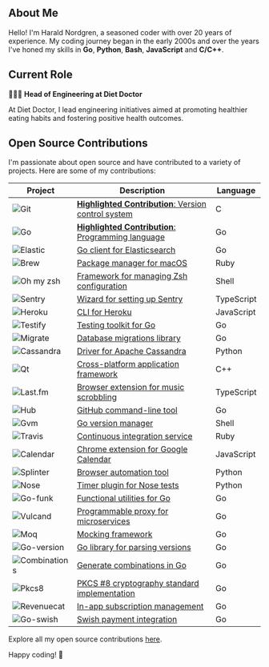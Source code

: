 ## About Me

Hello! I'm Harald Nordgren, a seasoned coder with over 20 years of experience. My coding journey began in the early 2000s and over the years I've honed my skills in **Go**, **Python**, **Bash**, **JavaScript** and **C/C++**.

## Current Role

👨🏼‍💻 **Head of Engineering at Diet Doctor**

At Diet Doctor, I lead engineering initiatives aimed at promoting healthier eating habits and fostering positive health outcomes.

## Open Source Contributions

I'm passionate about open source and have contributed to a variety of projects. Here are some of my contributions:

| Project | Description | Language |
| --- | --- | --- |
| ![Git](https://img.shields.io/badge/-Git-f05032?logo=git&logoColor=white) | [**Highlighted Contribution**: Version control system](https://github.com/git/git/commits/master?author=HaraldNordgren) | C |
| ![Go](https://img.shields.io/badge/-Go-00ADD8?logo=go&logoColor=white) | [**Highlighted Contribution**: Programming language](https://github.com/golang/go/commits/master?author=HaraldNordgren) | Go |
| ![Elastic](https://img.shields.io/badge/-Elastic-005571?logo=elasticsearch&logoColor=white) | [Go client for Elasticsearch](https://github.com/elastic/go-elasticsearch/commits?author=HaraldNordgren) | Go |
| ![Brew](https://img.shields.io/badge/-Brew-FBB040?logo=homebrew&logoColor=white) | [Package manager for macOS](https://github.com/Homebrew/brew/commits/master?author=HaraldNordgren) | Ruby |
| ![Oh my zsh](https://img.shields.io/badge/-Oh_my_zsh-F15A24?logo=zsh&logoColor=white) | [Framework for managing Zsh configuration](https://github.com/ohmyzsh/ohmyzsh/commits/master?author=HaraldNordgren) | Shell |
| ![Sentry](https://img.shields.io/badge/-Sentry-362D59?logo=sentry&logoColor=white) | [Wizard for setting up Sentry](https://github.com/getsentry/sentry-wizard/commits/master?author=HaraldNordgren) | TypeScript |
| ![Heroku](https://img.shields.io/badge/-Heroku-430098?logo=heroku&logoColor=white) | [CLI for Heroku](https://github.com/heroku/heroku-apps/commits/master?author=HaraldNordgren) | JavaScript |
| ![Testify](https://img.shields.io/badge/-Testify-00ADD8?logo=go&logoColor=white) | [Testing toolkit for Go](https://github.com/stretchr/testify/commits/master?author=HaraldNordgren) | Go |
| ![Migrate](https://img.shields.io/badge/-Migrate-00ADD8?logo=go&logoColor=white) | [Database migrations library](https://github.com/golang-migrate/migrate/commits/master?author=HaraldNordgren) | Go |
| ![Cassandra](https://img.shields.io/badge/-Cassandra-1287B1?logo=apache-cassandra&logoColor=white) | [Driver for Apache Cassandra](https://github.com/pulls?q=author%3AHaraldNordgren+is%3Amerged+repo%3Adatastax%2Fpython-driver) | Python |
| ![Qt](https://img.shields.io/badge/-Qt-41CD52?logo=qt&logoColor=white) | [Cross-platform application framework](https://github.com/qt/qtbase/commits/dev?author=HaraldNordgren) | C++ |
| ![Last.fm](https://img.shields.io/badge/-Last.fm-D51007?logo=last.fm&logoColor=white) | [Browser extension for music scrobbling](https://github.com/web-scrobbler/web-scrobbler/commits/master?author=HaraldNordgren) | TypeScript |
| ![Hub](https://img.shields.io/badge/-Hub-181717?logo=github&logoColor=white) | [GitHub command-line tool](https://github.com/github/hub/commits/master?author=HaraldNordgren) | Go |
| ![Gvm](https://img.shields.io/badge/-Gvm-1A1A1A?logo=gnu-bash&logoColor=white) | [Go version manager](https://github.com/moovweb/gvm/commits/master?author=HaraldNordgren) | Shell |
| ![Travis](https://img.shields.io/badge/-Travis-3EAAAF?logo=travis-ci&logoColor=white) | [Continuous integration service](https://github.com/travis-ci/travis.rb/commits/master?author=HaraldNordgren) | Ruby |
| ![Calendar](https://img.shields.io/badge/-Calendar-4285F4?logo=google&logoColor=white) | [Chrome extension for Google Calendar](https://github.com/chimbori/google-calendar-crx/commits?author=HaraldNordgren) | JavaScript |
| ![Splinter](https://img.shields.io/badge/-Splinter-3776AB?logo=python&logoColor=white) | [Browser automation tool](https://github.com/cobrateam/splinter/commits?author=HaraldNordgren) | Python |
| ![Nose](https://img.shields.io/badge/-Nose-3776AB?logo=python&logoColor=white) | [Timer plugin for Nose tests](https://github.com/pulls?q=author%3AHaraldNordgren+is%3Amerged+repo%3Amahmoudimus%2Fnose-timer) | Python |
| ![Go-funk](https://img.shields.io/badge/-Go--funk-00ADD8?logo=go&logoColor=white) | [Functional utilities for Go](https://github.com/thoas/go-funk/commits?author=HaraldNordgren) | Go |
| ![Vulcand](https://img.shields.io/badge/-Vulcand-00ADD8?logo=go&logoColor=white) | [Programmable proxy for microservices](https://github.com/vulcand/vulcand/commits?author=HaraldNordgren) | Go |
| ![Moq](https://img.shields.io/badge/-Moq-00ADD8?logo=go&logoColor=white) | [Mocking framework](https://github.com/matryer/moq/commits?author=HaraldNordgren) | Go |
| ![Go-version](https://img.shields.io/badge/-Go--version-00ADD8?logo=go&logoColor=white) | [Go library for parsing versions](https://github.com/mcuadros/go-version/commits/master?author=HaraldNordgren) | Go |
| ![Combinations](https://img.shields.io/badge/-Combinations-00ADD8?logo=go&logoColor=white) | [Generate combinations in Go](https://github.com/mxschmitt/golang-combinations/commits?author=HaraldNordgren) | Go |
| ![Pkcs8](https://img.shields.io/badge/-PKCS8-00ADD8?logo=go&logoColor=white) | [PKCS #8 cryptography standard implementation](https://github.com/youmark/pkcs8/commits/master?author=HaraldNordgren) | Go |
| ![Revenuecat](https://img.shields.io/badge/-Revenuecat-00ADD8?logo=go&logoColor=white) | [In-app subscription management](https://github.com/mhemmings/revenuecat/commits/master?author=HaraldNordgren) | Go |
| ![Go-swish](https://img.shields.io/badge/-Go--swish-00ADD8?logo=go&logoColor=white) | [Swish payment integration](https://github.com/frozzare/go-swish/commits/master?author=HaraldNordgren) | Go |

Explore all my open source contributions [here](https://github.com/pulls?q=author%3AHaraldNordgren+sort%3Acreated-asc+is%3Apublic+is%3Apr+is%3Amerged+-user%3Adatateknik-lth+-user%3AHaraldNordgren+NOT+%22Bump+Go+versions%22+NOT+%22Bump+Travis+versions%22+).

Happy coding! 🚀

